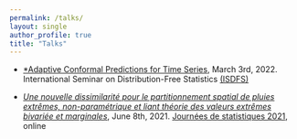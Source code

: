 ```yaml
---
permalink: /talks/
layout: single
author_profile: true
title: "Talks"
---
```


- [*Adaptive Conformal Predictions for Time Series](https://www.youtube.com/watch?v=Yuxu9aUpVi0), March 3rd, 2022. International Seminar on Distribution-Free Statistics [(ISDFS)](https://sites.google.com/view/isdfs/home)

- [*Une nouvelle dissimilarité pour le partitionnement spatial de pluies extrêmes, non-paramétrique et liant théorie des valeurs extrêmes bivariée et marginales*](http://mzaffran.github.io/assets/files/Talks/JdS_210608.pdf), June 8th, 2021. [Journées de statistiques 2021](https://jds2021.sciencesconf.org/), online
